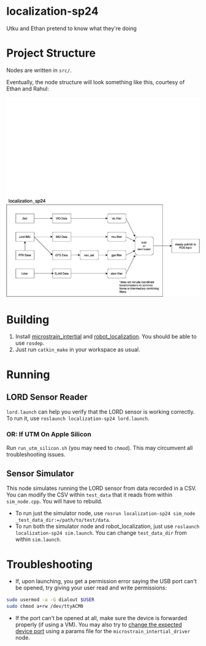 # localization-sp24

Utku and Ethan pretend to know what they're doing

# Project Structure

Nodes are written in `src/`.

Eventually, the node structure will look something like this, courtesy of Ethan and Rahul:

![Node structure](./images/structure-transparent-darkmode.png#gh-dark-mode-only)
![Node structure](./images/structure-transparent-lightmode.png#gh-light-mode-only)

# Building

1. Install [microstrain_intertial](https://github.com/LORD-MicroStrain/microstrain_inertial) and [robot_localization](https://docs.ros.org/en/melodic/api/robot_localization/html/index.html). You should be able to use `rosdep`.
2. Just run `catkin_make` in your workspace as usual.

# Running

## LORD Sensor Reader

`lord.launch` can help you verify that the LORD sensor is working correctly. To run it, use `roslaunch localization-sp24 lord.launch`.

### OR: If UTM On Apple Silicon

Run `run_utm_silicon.sh` (you may need to `chmod`).
This may circumvent all troubleshooting issues.

## Sensor Simulator

This node simulates running the LORD sensor from data recorded in a CSV. You can modify the CSV within `test_data` that it reads from within `sim_node.cpp`. You will have to rebuild.

-   To run just the simulator node, use `rosrun localization-sp24 sim_node _test_data_dir:=/path/to/test/data`.
-   To run both the simulator node and robot_localization, just use `roslaunch localization-sp24 sim.launch`. You can change `test_data_dir` from within `sim.launch`.

# Troubleshooting

-   If, upon launching, you get a permission error saying the USB port can't be opened, try giving your user read and write permissions:

```bash
sudo usermod -a -G dialout $USER
sudo chmod a+rw /dev/ttyACM0
```

-   If the port can't be opened at all, make sure the device is forwarded properly (if using a VM). You may also try to [change the expected device port](https://github.com/LORD-MicroStrain/microstrain_inertial?tab=readme-ov-file#run-instructions) using a params file for the `microstrain_intertial_driver` node.
